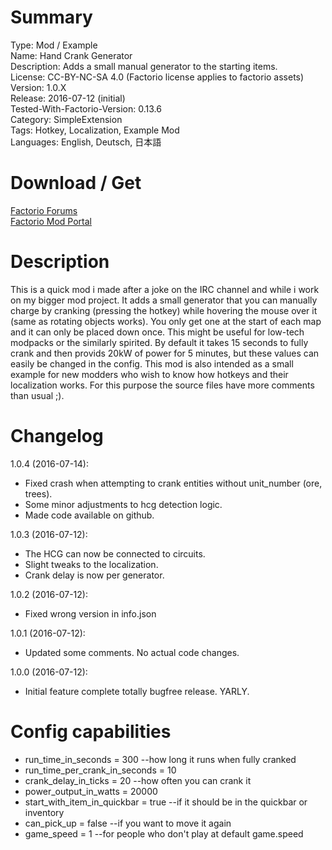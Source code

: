 # Summary

Type: Mod / Example  
Name: Hand Crank Generator  
Description: Adds a small manual generator to the starting items.  
License: CC-BY-NC-SA 4.0 (Factorio license applies to factorio assets)  
Version: 1.0.X  
Release: 2016-07-12 (initial)  
Tested-With-Factorio-Version: 0.13.6  
Category: SimpleExtension  
Tags: Hotkey, Localization, Example Mod  
Languages: English, Deutsch, 日本語  

# Download / Get
[Factorio Forums](https://forums.factorio.com/viewtopic.php?f=97&t=28841)  
[Factorio Mod Portal](https://mods.factorio.com/mods/eradicator/HandCrankGenerator)  

# Description

This is a quick mod i made after a joke on the IRC channel and while i work on my bigger mod project.
It adds a small generator that you can manually charge by cranking (pressing the hotkey) while hovering the mouse over it (same as rotating objects works).
You only get one at the start of each map and it can only be placed down once.
This might be useful for low-tech modpacks or the similarly spirited.
By default it takes 15 seconds to fully crank and then provids 20kW of power for 5 minutes, but these values can easily be changed in the config.
This mod is also intended as a small example for new modders who wish to know how hotkeys and their localization works. For this purpose the source files have more comments than usual ;).

# Changelog

1.0.4 (2016-07-14):
  - Fixed crash when attempting to crank entities without unit_number (ore, trees).
  - Some minor adjustments to hcg detection logic.
  - Made code available on github.

1.0.3 (2016-07-12):
  - The HCG can now be connected to circuits.
  - Slight tweaks to the localization.
  - Crank delay is now per generator.

1.0.2 (2016-07-12):
  - Fixed wrong version in info.json

1.0.1 (2016-07-12):
  - Updated some comments. No actual code changes.

1.0.0 (2016-07-12): 
  - Initial feature complete totally bugfree release. YARLY.

# Config capabilities

* run_time_in_seconds           = 300   --how long it runs when fully cranked
* run_time_per_crank_in_seconds = 10
* crank_delay_in_ticks          = 20    --how often you can crank it
* power_output_in_watts         = 20000
* start_with_item_in_quickbar   = true  --if it should be in the quickbar or inventory
* can_pick_up                   = false --if you want to move it again
* game_speed                    = 1     --for people who don't play at default game.speed
